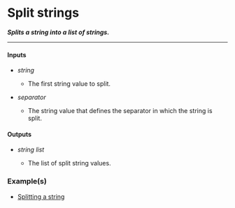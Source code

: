 # Split strings

**_Splits a string into a list of strings._**

---


#### Inputs

* _string_

  * The first string value to split.

* _separator_

  * The string value that defines the separator in which the string is split.


#### Outputs

* _string list_

  * The list of split string values.


### Example(s)

* <a href="https://creator.trimble.com/graph?layout=right&assetURI=whp:f769262d-ea7f-42d0-880c-796a853208e3&version=latest" target="_blank">Splitting a string</a>
